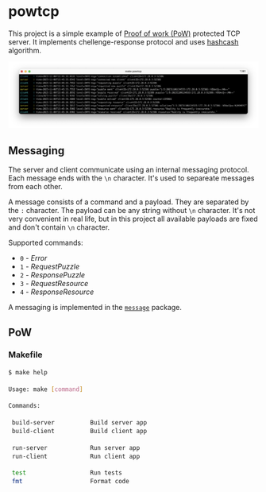 # powtcp

This project is a simple example of [Proof of work (PoW)](https://en.wikipedia.org/wiki/Proof_of_work) protected TCP server. It implements chellenge-response protocol and uses [hashcash](https://en.wikipedia.org/wiki/Hashcash) algorithm.

<p align="center"> 
  <img src="assets/demo.png">
</p>

## Messaging

The server and client communicate using an internal messaging protocol. Each message ends with the `\n` character. It's used to separeate messages from each other.

A message consists of a command and a payload. They are separated by the `:` character. The payload can be any string without `\n` character. It's not very convenient in real life, but in this project all available payloads are fixed and don't contain `\n` character.

Supported commands:
* `0` - *Error*
* `1` - *RequestPuzzle*
* `2` - *ResponsePuzzle*
* `3` - *RequestResource*
* `4` - *ResponseResource*

A messaging is implemented in the [`message`](./internal/pkg/lib/message/message.go) package.

## PoW

### Makefile

```bash
$ make help

Usage: make [command]

Commands:

 build-server          Build server app
 build-client          Build client app

 run-server            Run server app
 run-client            Run client app

 test                  Run tests
 fmt                   Format code
```